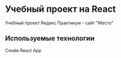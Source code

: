 # Учебный проект на React

Учебный проект Яндекс Практикум - сайт "Место"

## Используемые технологии

Create React App
